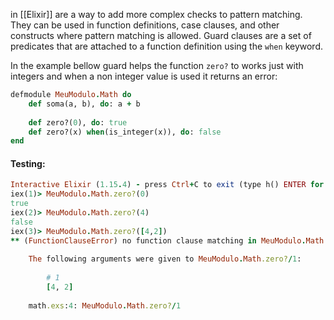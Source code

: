 in [[Elixir]] are a way to add more complex checks to pattern matching. They can be used in function definitions, case clauses, and other constructs where pattern matching is allowed. Guard clauses are a set of predicates that are attached to a function definition using the `when` keyword.

In the example bellow guard helps the function `zero?` to works just with integers and when a non integer value is used it returns an error: 
```rb
defmodule MeuModulo.Math do
	def soma(a, b), do: a + b
	
	def zero?(0), do: true
	def zero?(x) when(is_integer(x)), do: false
end
```

#### Testing:
```rb
Interactive Elixir (1.15.4) - press Ctrl+C to exit (type h() ENTER for help)
iex(1)> MeuModulo.Math.zero?(0)
true
iex(2)> MeuModulo.Math.zero?(4)
false
iex(3)> MeuModulo.Math.zero?([4,2])
** (FunctionClauseError) no function clause matching in MeuModulo.Math.zero?/1    
    
    The following arguments were given to MeuModulo.Math.zero?/1:
    
        # 1
        [4, 2]
    
    math.exs:4: MeuModulo.Math.zero?/1
```